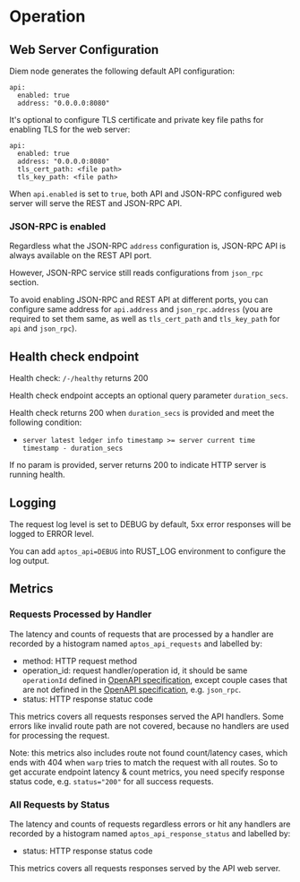 # Operation

## Web Server Configuration

Diem node generates the following default API configuration:

```
api:
  enabled: true
  address: "0.0.0.0:8080"
```

It's optional to configure TLS certificate and private key file paths for enabling TLS for the web server:
```
api:
  enabled: true
  address: "0.0.0.0:8080"
  tls_cert_path: <file path>
  tls_key_path: <file path>
```

When `api.enabled` is set to `true`, both API and JSON-RPC configured web server will serve the REST and JSON-RPC API.

### JSON-RPC is enabled

Regardless what the JSON-RPC `address` configuration is, JSON-RPC API is always available on the REST API port.

However, JSON-RPC service still reads configurations from `json_rpc` section.

To avoid enabling JSON-RPC and REST API at different ports, you can configure same address for `api.address` and
`json_rpc.address` (you are required to set them same, as well as `tls_cert_path` and `tls_key_path`
for `api` and `json_rpc`).


## Health check endpoint

Health check: `/-/healthy` returns 200

Health check endpoint accepts an optional query parameter `duration_secs`.

Health check returns 200 when `duration_secs` is provided and meet the following condition:
* `server latest ledger info timestamp >= server current time timestamp - duration_secs`

If no param is provided, server returns 200 to indicate HTTP server is running health.

## Logging

The request log level is set to DEBUG by default, 5xx error responses will be logged to ERROR level.

You can add `aptos_api=DEBUG` into RUST_LOG environment to configure the log output.


## Metrics

### Requests Processed by Handler

The latency and counts of requests that are processed by a handler are recorded by a histogram
named `aptos_api_requests` and labelled by:

* method: HTTP request method
* operation_id: request handler/operation id, it should be same `operationId` defined in [OpenAPI specification](doc/openapi.yaml), except couple cases that are not defined in the [OpenAPI specification](doc/openapi.yaml), e.g. `json_rpc`.
* status: HTTP response statuc code

This metrics covers all requests responses served the API handlers.
Some errors like invalid route path are not covered, because no handlers are used for processing the request.

Note: this metrics also includes route not found count/latency cases, which ends with 404 when `warp` tries to match the request with all routes. So to get accurate endpoint latency & count metrics, you need specify response status code, e.g. `status="200"` for all success requests.

### All Requests by Status

The latency and counts of requests regardless errors or hit any handlers are recorded by a histogram
named `aptos_api_response_status` and labelled by:

* status: HTTP response status code

This metrics covers all requests responses served by the API web server.
